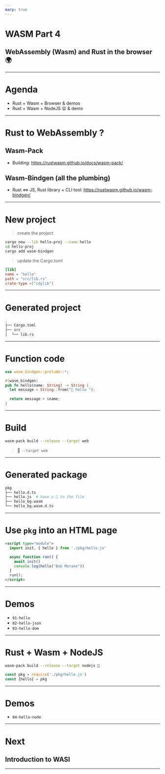 ```yaml
---
marp: true
---
```

# WASM Part 4

## WebAssembly (Wasm) and Rust in the browser 🌍

---
# Agenda

- Rust + Wasm + Browser & demos
- Rust + Wasm + NodeJS 😲 & demo

---
# Rust to WebAssembly ?

## Wasm-Pack

- Building: https://rustwasm.github.io/docs/wasm-pack/

## Wasm-Bindgen (all the plumbing)

- Rust <=> JS, Rust library + CLI tool: https://rustwasm.github.io/wasm-bindgen/

---
# New project

> create the project
```bash
cargo new --lib hello-proj --name hello
cd hello-proj
cargo add wasm-bindgen
```

> update the Cargo.toml
```toml
[lib]
name = "hello"
path = "src/lib.rs"
crate-type =["cdylib"]

```
---
# Generated project

```bash
.
├── Cargo.toml
├── src
│  └── lib.rs
```

---
# Function code

```rust
use wasm_bindgen::prelude::*;

#[wasm_bindgen]
pub fn hello(name: String) -> String {
  let message = String::from("👋 hello ");
  
  return message + &name;
}
```
---
# Build

```bash
wasm-pack build --release --target web
```
> 👋 `--target web`

---
# Generated package

```bash
pkg
├── hello.d.ts
├── hello.js  # have a 👀 to the file
├── hello_bg.wasm
└── hello_bg.wasm.d.ts
```

---
# Use `pkg` into an HTML page

```html
<script type="module">
  import init, { hello } from './pkg/hello.js'

  async function run() {
    await init()
    console.log(hello("Bob Morane")) 
  }
  run();
</script>
```
---
# Demos

- `01-hello`
- `02-hello-json`
- `03-hello-dom`

---
# Rust + Wasm + NodeJS

```bash
wasm-pack build --release --target nodejs 👋
```

```javascript
const pkg = require('./pkg/hello.js')
const {hello} = pkg
```

---
# Demos

- `04-hello-node`

---
# Next

## Introduction to WASI

---